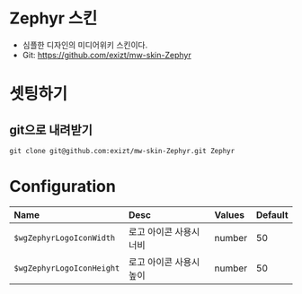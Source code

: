 # Zephyr 스킨
- 심플한 디자인의 미디어위키 스킨이다.
- Git: https://github.com/exizt/mw-skin-Zephyr


# 셋팅하기
## git으로 내려받기
```shell
git clone git@github.com:exizt/mw-skin-Zephyr.git Zephyr
```


# Configuration

Name | Desc | Values | Default
:--- | :--- | :--- | :---
`$wgZephyrLogoIconWidth` | 로고 아이콘 사용시 너비 | number | 50
`$wgZephyrLogoIconHeight` | 로고 아이콘 사용시 높이 | number | 50

